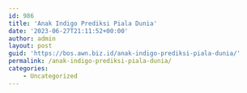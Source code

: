 ```yaml
---
id: 986
title: 'Anak Indigo Prediksi Piala Dunia'
date: '2023-06-27T21:11:52+00:00'
author: admin
layout: post
guid: 'https://bos.awn.biz.id/anak-indigo-prediksi-piala-dunia/'
permalink: /anak-indigo-prediksi-piala-dunia/
categories:
    - Uncategorized
---
```



